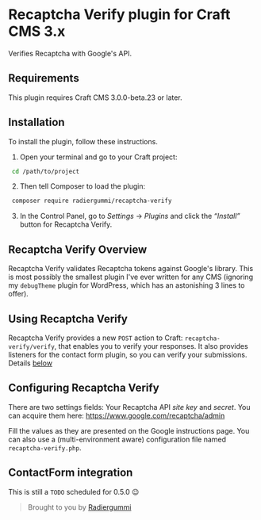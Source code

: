 Recaptcha Verify plugin for Craft CMS 3.x
=========================================
Verifies Recaptcha with Google's API.


Requirements
------------
This plugin requires Craft CMS 3.0.0-beta.23 or later.


Installation
------------
To install the plugin, follow these instructions.

1. Open your terminal and go to your Craft project:

````bash
 cd /path/to/project
````

2. Then tell Composer to load the plugin:

````bash
 composer require radiergummi/recaptcha-verify
````

3. In the Control Panel, go to *Settings* → *Plugins* and click the *“Install”* button for Recaptcha Verify.


Recaptcha Verify Overview
-------------------------
Recaptcha Verify validates Recaptcha tokens against Google's library. This is most possibly the smallest plugin I've 
ever written for any CMS (ignoring my `debugTheme` plugin for WordPress, which has an astonishing 3 lines to offer).


Using Recaptcha Verify
----------------------
Recaptcha Verify provides a new `POST` action to Craft: `recaptcha-verify/verify`, that enables you to verify your 
responses. It also provides listeners for the contact form plugin, so you can verify your submissions. Details [below](#contactform-integration)


Configuring Recaptcha Verify
----------------------------
There are two settings fields: Your Recaptcha API *site key* and *secret*. You can acquire them here: https://www.google.com/recaptcha/admin

Fill the values as they are presented on the Google instructions page. You can also use a (multi-environment aware) configuration file named `recaptcha-verify.php`.


ContactForm integration
-----------------------
This is still a `TODO` scheduled for 0.5.0 :wink:


> Brought to you by [Radiergummi](https://github.com/Radiergummi)
